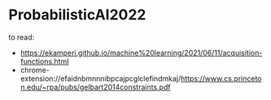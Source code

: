 # ProbabilisticAI2022
to read:
* https://ekamperi.github.io/machine%20learning/2021/06/11/acquisition-functions.html
* chrome-extension://efaidnbmnnnibpcajpcglclefindmkaj/https://www.cs.princeton.edu/~rpa/pubs/gelbart2014constraints.pdf

